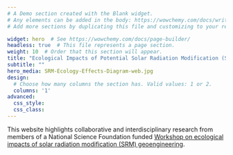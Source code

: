 ```yaml
---
# A Demo section created with the Blank widget.
# Any elements can be added in the body: https://wowchemy.com/docs/writing-markdown-latex/
# Add more sections by duplicating this file and customizing to your requirements.

widget: hero  # See https://wowchemy.com/docs/page-builder/
headless: true  # This file represents a page section.
weight: 10  # Order that this section will appear.
title: "Ecological Impacts of Potential Solar Radiation Modification (SRM) Working Group"
subtitle: ""
hero_media: SRM-Ecology-Effects-Diagram-web.jpg
design:
  # Choose how many columns the section has. Valid values: 1 or 2.
  columns: '1'
advanced:
  css_style:
  css_class:
---
```


This website highlights collaborative and interdisciplinary research from members of a National Science Foundation funded [Workshop on ecological impacts of solar radiation modification (SRM) geoengineering](https://www.nsf.gov/awardsearch/showAward?AWD_ID=1937699&HistoricalAwards=false). 
